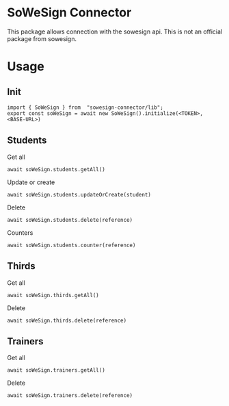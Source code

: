 # SoWeSign Connector

This package allows connection with the sowesign api. This is not an official package from sowesign.

# Usage

## Init

```
import { SoWeSign } from  "sowesign-connector/lib";
export const soWeSign = await new SoWeSign().initialize(<TOKEN>, <BASE-URL>)
```

## Students

Get all

```
await soWeSign.students.getAll()
```

Update or create

```
await soWeSign.students.updateOrCreate(student)
```

Delete

```
await soWeSign.students.delete(reference)
```

Counters

```
await soWeSign.students.counter(reference)
```

## Thirds

Get all

```
await soWeSign.thirds.getAll()
```

Delete

```
await soWeSign.thirds.delete(reference)
```

## Trainers

Get all

```
await soWeSign.trainers.getAll()
```

Delete

```
await soWeSign.trainers.delete(reference)
```
